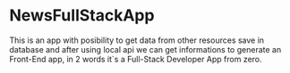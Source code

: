 # NewsFullStackApp
This is an app with posibility to get data from other resources save in database and after using local api we can get informations to generate an Front-End app, in 2 words it`s a Full-Stack Developer App from zero.
